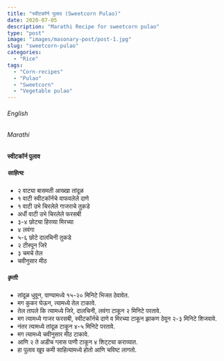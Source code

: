```yaml
---
title: "स्वीटकॉर्न पुलाव (Sweetcorn Pulao)"
date: 2020-07-05
description: "Marathi Recipe for sweetcorn pulao"
type: "post"
image: "images/masonary-post/post-1.jpg"
slug: "sweetcorn-pulao"
categories: 
  - "Rice"
tags:
  - "Corn-recipes"
  - "Pulao"
  - "Sweetcorn"
  - "Vegetable pulao"
---
```


###### English






###### Marathi


#### स्वीटकॉर्न पुलाव


##### साहित्य:

- २ वाट्या बासमती आख्खा तांदूळ 
- १ वाटी स्वीटकॉर्नचे वाफवलेले दाणे 
- १ वाटी उभे चिरलेले गाजराचे तुकडे 
- अर्धी वाटी उभे चिरलेले फरसबी 
- ३-४ छोट्या हिरव्या मिरच्या 
- ४ लवंगा 
- ५-६ छोटे दालचिनी तुकडे 
- २ टीस्पून जिरे 
- ३ चमचे तेल 
- चवीनुसार मीठ 


##### कृती: 


- तांदूळ धुवून, पाण्यामध्ये १५-२० मिनिटे भिजत ठेवावेत. 
- मग कुकर घेऊन, त्यामध्ये तेल टाकावे. 
- तेल तापले कि त्यामध्ये जिरे, दालचिनी, लवंगा टाकून २ मिनिटे परतावे. 
- मग त्यामध्ये गाजर फरसबी, स्वीटकॉर्नचे दाणे व मिरच्या टाकून झाकण ठेवून २-३ मिनिटे शिजवावे. 
- नंतर त्यामध्ये तांदूळ टाकून ४-५ मिनिटे परतावे. 
- मग त्यामध्ये चवीनुसार मीठ टाकावे. 
- आणि २ ते अडीच ग्लास पाणी टाकून ४ शिट्ट्या कराव्यात. 
- हा पुलाव खूप कमी साहित्यामध्ये होतो आणि चविष्ट लागतो. 

